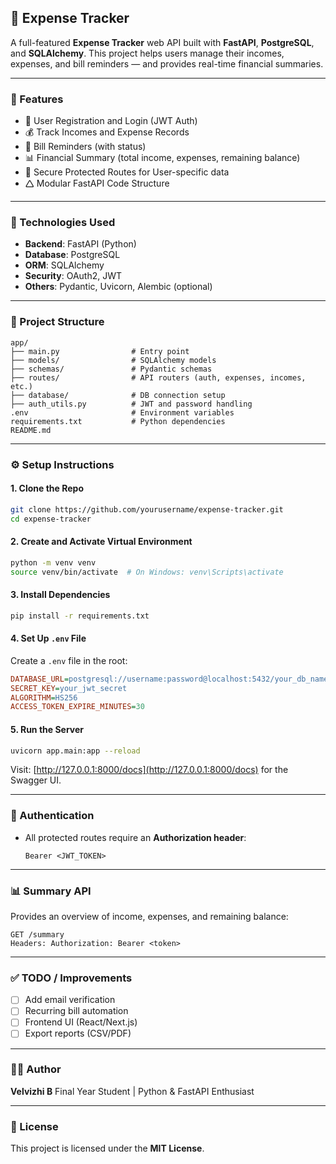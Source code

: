 ## 💸 Expense Tracker

A full-featured **Expense Tracker** web API built with **FastAPI**, **PostgreSQL**, and **SQLAlchemy**. This project helps users manage their incomes, expenses, and bill reminders — and provides real-time financial summaries.

---

### 🚀 Features

* 🧑 User Registration and Login (JWT Auth)
* 💰 Track Incomes and Expense Records
* 🧾 Bill Reminders (with status)
* 📊 Financial Summary (total income, expenses, remaining balance)
* 🔐 Secure Protected Routes for User-specific data
* 🛆 Modular FastAPI Code Structure

---

### 💠 Technologies Used

* **Backend**: FastAPI (Python)
* **Database**: PostgreSQL
* **ORM**: SQLAlchemy
* **Security**: OAuth2, JWT
* **Others**: Pydantic, Uvicorn, Alembic (optional)

---

### 📁 Project Structure

```
app/
├── main.py                # Entry point
├── models/                # SQLAlchemy models
├── schemas/               # Pydantic schemas
├── routes/                # API routers (auth, expenses, incomes, etc.)
├── database/              # DB connection setup
├── auth_utils.py          # JWT and password handling
.env                       # Environment variables
requirements.txt           # Python dependencies
README.md
```

---

### ⚙️ Setup Instructions

#### 1. Clone the Repo

```bash
git clone https://github.com/yourusername/expense-tracker.git
cd expense-tracker
```

#### 2. Create and Activate Virtual Environment

```bash
python -m venv venv
source venv/bin/activate  # On Windows: venv\Scripts\activate
```

#### 3. Install Dependencies

```bash
pip install -r requirements.txt
```

#### 4. Set Up `.env` File

Create a `.env` file in the root:

```ini
DATABASE_URL=postgresql://username:password@localhost:5432/your_db_name
SECRET_KEY=your_jwt_secret
ALGORITHM=HS256
ACCESS_TOKEN_EXPIRE_MINUTES=30
```

#### 5. Run the Server

```bash
uvicorn app.main:app --reload
```

Visit: [http://127.0.0.1:8000/docs](http://127.0.0.1:8000/docs) for the Swagger UI.

---

### 🔐 Authentication

* All protected routes require an **Authorization header**:

  ```
  Bearer <JWT_TOKEN>
  ```

---

### 📊 Summary API

Provides an overview of income, expenses, and remaining balance:

```
GET /summary
Headers: Authorization: Bearer <token>
```

---

### ✅ TODO / Improvements

* [ ] Add email verification
* [ ] Recurring bill automation
* [ ] Frontend UI (React/Next.js)
* [ ] Export reports (CSV/PDF)

---

### 🧑‍💻 Author

**Velvizhi B**
Final Year Student | Python & FastAPI Enthusiast

---

### 📝 License

This project is licensed under the **MIT License**.
